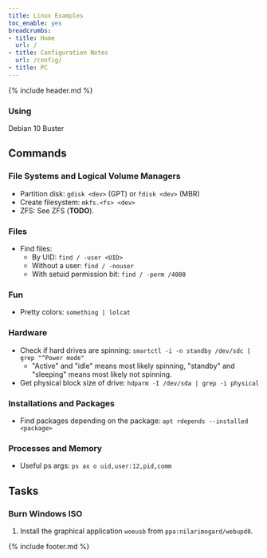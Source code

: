 ```yaml
---
title: Linux Examples
toc_enable: yes
breadcrumbs:
- title: Home
  url: /
- title: Configuration Notes
  url: /config/
- title: PC
---
```

{% include header.md %}

### Using
Debian 10 Buster

## Commands

### File Systems and Logical Volume Managers

- Partition disk: `gdisk <dev>` \(GPT\) or `fdisk <dev>` \(MBR\)
- Create filesystem: `mkfs.<fs> <dev>`
- ZFS: See ZFS \(**TODO**\).

### Files

- Find files:
  - By UID: `find / -user <UID>`
  - Without a user: `find / -nouser`
  - With setuid permission bit: `find / -perm /4000`

### Fun

- Pretty colors: `something | lolcat`

### Hardware

- Check if hard drives are spinning: `smartctl -i -n standby /dev/sdc | grep "^Power mode"`
  - "Active" and "idle" means most likely spinning, "standby" and "sleeping" means most likely not spinning.
- Get physical block size of drive: `hdparm -I /dev/sda | grep -i physical`

### Installations and Packages

- Find packages depending on the package: `apt rdepends --installed <package>`

### Processes and Memory

- Useful ps args: `ps ax o uid,user:12,pid,comm`

## Tasks

### Burn Windows ISO

1. Install the graphical application `woeusb` from `ppa:nilarimogard/webupd8`.

{% include footer.md %}
